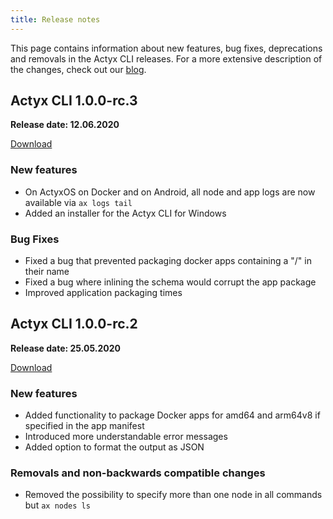 ```yaml
---
title: Release notes
---
```


This page contains information about new features, bug fixes, deprecations and removals in the Actyx CLI releases. For a more extensive description of the changes, check out our [blog](https://www.actyx.com/news/).

## Actyx CLI 1.0.0-rc.3

**Release date: 12.06.2020**

[Download](https://downloads.actyx.com/)

### New features
- On ActyxOS on Docker and on Android, all node and app logs are now available via `ax logs tail`
- Added an installer for the Actyx CLI for Windows

### Bug Fixes
- Fixed a bug that prevented packaging docker apps containing a "/" in their name
- Fixed a bug where inlining the schema would corrupt the app package
- Improved application packaging times

## Actyx CLI 1.0.0-rc.2

**Release date: 25.05.2020**

[Download](https://downloads.actyx.com/)

### New features

- Added functionality to package Docker apps for amd64 and arm64v8 if specified in the app manifest
- Introduced more understandable error messages
- Added option to format the output as JSON

### Removals and non-backwards compatible changes
- Removed the possibility to specify more than one node in all commands but `ax nodes ls`
